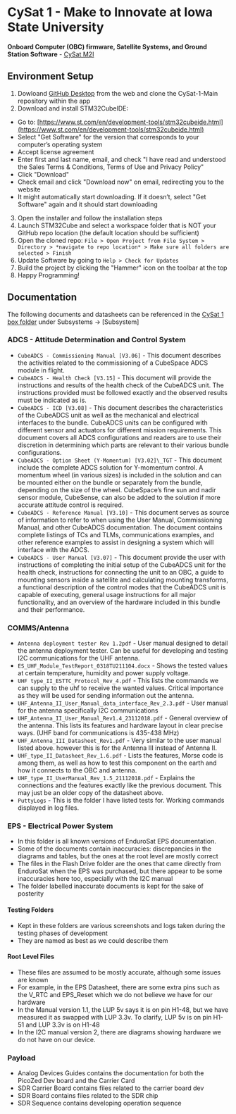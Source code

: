 # CySat 1 - Make to Innovate at Iowa State University
**Onboard Computer (OBC) firmware, Satellite Systems, and Ground Station Software** - [CySat M2I](https://m2i.aere.iastate.edu/cysat/)

## Environment Setup

1. Dowloand [GitHub Desktop](https://desktop.github.com/) from the web and clone the CySat-1-Main repository within the app
2. Download and install STM32CubeIDE:

- Go to: [https://www.st.com/en/development-tools/stm32cubeide.html](https://www.st.com/en/development-tools/stm32cubeide.html)
- Select "Get Software" for the version that corresponds to your computer’s operating system
- Accept license agreement
- Enter first and last name, email, and check "I have read and understood the Sales Terms & Conditions, Terms of Use and Privacy Policy"
- Click "Download"
- Check email and click "Download now" on email, redirecting you to the website
- It might automatically start downloading. If it doesn’t, select "Get Software" again and it should start downloading

3. Open the installer and follow the installation steps
4. Launch STM32Cube and select a workspace folder that is NOT your GitHub repo location (the default location should be sufficient)
5. Open the cloned repo: `File > Open Project from File System > Directory > *navigate to repo location* > Make sure all folders are selected > Finish`
6. Update Software by going to `Help > Check for Updates`
7. Build the project by clicking the "Hammer" icon on the toolbar at the top
8. Happy Programming!

## Documentation

The following documents and datasheets can be referenced in the [CySat 1 box folder](https://iastate.app.box.com/folder/174137892065) under Subsystems -> [Subsystem]

### ADCS - Attitude Determination and Control System

- `CubeADCS - Commissioning Manual [V3.06]` - This document describes the activities related to the commissioning of a CubeSpace ADCS module in flight.
- `CubeADCS - Health Check [V3.15]` - This document will provide the instructions and results of the health check of the CubeADCS unit. The instructions provided must be followed exactly and the observed results must be indicated as is.
- `CubeADCS - ICD [V3.08]` - This document describes the characteristics of the CubeADCS unit as well as the mechanical and electrical interfaces to the bundle. CubeADCS units can be configured with different sensor and actuators for different mission requirements. This document covers all ADCS configurations and readers are to use their discretion in determining which parts are relevant to their various bundle configurations.
- `CubeADCS - Option Sheet (Y-Momentum) [V3.02]\_TGT` - This document include the complete ADCS solution for Y-momentum control. A momentum wheel (in various sizes) is included in the solution and can be mounted either on the bundle or separately from the bundle, depending on the size of the wheel. CubeSpace’s fine sun and nadir sensor module, CubeSense, can also be added to the solution if more accurate attitude control is required.
- `CubeADCS - Reference Manual [V3.10]` - This document serves as source of information to refer to when using the User Manual, Commissioning Manual, and other CubeADCS documentation. The document contains complete listings of TCs and TLMs, communications examples, and other reference examples to assist in designing a system which will interface with the ADCS.
- `CubeADCS - User Manual [V3.07]` - This document provide the user with instructions of completing the initial setup of the CubeADCS unit for the health check, instructions for connecting the unit to an OBC, a guide to mounting sensors inside a satellite and calculating mounting transforms, a functional description of the control modes that the CubeADCS unit is capable of executing, general usage instructions for all major functionality, and an overview of the hardware included in this bundle and their performance.

### COMMS/Antenna

- `Antenna deployment tester Rev 1.2pdf` - User manual designed to detail the antenna deployment tester. Can be useful for developing and testing I2C communications for the UHF antenna.
- `ES_UHF_Module_TestReport_0318TU211104.docx` - Shows the tested values at certain temperature, humidity and power supply voltage.
- `UHF type_II_ESTTC_Protocol_Rev_4.pdf` - This lists the commands we can supply to the uhf to receive the wanted values. Critical importance as they will be used for sending information out the antenna.
- `UHF_Antenna_II_User_Manual_data_interface_Rev_2.3.pdf` - User manual for the antenna specifically I2C communications
- `UHF_Antenna_II_User_Manual_Rev1.4_23112018.pdf` - General overview of the antenna. This lists its features and hardware layout in clear precise ways. (UHF band for communications is 435-438 MHz)
- `UHF_Antenna_III_Datasheet_Rev1.pdf` - Very similar to the user manual listed above. however this is for the Antenna III instead of Antenna II.
- `UHF_type_II_Datasheet_Rev_1.6.pdf` - Lists the features, Morse code is among them, as well as how to test this component on the earth and how it connects to the OBC and antenna.
- `UHF_type_II_UserManual_Rev_1.5_21112018.pdf` - Explains the connections and the features exactly like the previous document. This may just be an older copy of the datasheet above.
- `PuttyLogs` - This is the folder I have listed tests for. Working commands displayed in log files.

### EPS - Electrical Power System

- In this folder is all known versions of EnduroSat EPS documentation.
- Some of the documents contain inaccuracies: discrepancies in the diagrams and tables, but the ones at the root level are mostly correct
- The files in the Flash Drive folder are the ones that came directly from EnduroSat when the EPS was purchased, but there appear to be some inaccuracies here too, especially with the I2C manual
- The folder labelled inaccurate documents is kept for the sake of posterity

#### Testing Folders

- Kept in these folders are various screenshots and logs taken during the testing phases of development
- They are named as best as we could describe them

#### Root Level Files

- These files are assumed to be mostly accurate, although some issues are known
- For example, in the EPS Datasheet, there are some extra pins such as the V_RTC and EPS_Reset which we do not believe we have for our hardware
- In the Manual version 1.1, the LUP 5v says it is on pin H1-48, but we have measured it as swapped with LUP 3.3v. To clarify, LUP 5v is on pin H1-51 and LUP 3.3v is on H1-48
- In the I2C manual version 2, there are diagrams showing hardware we do not have on our device.

### Payload

- Analog Devices Guides contains the documentation for both the PicoZed Dev board and the Carrier Card
- SDR Carrier Board contains files related to the carrier board dev
- SDR Board contains files related to the SDR chip
- SDR Sequence contains developing operation sequence

